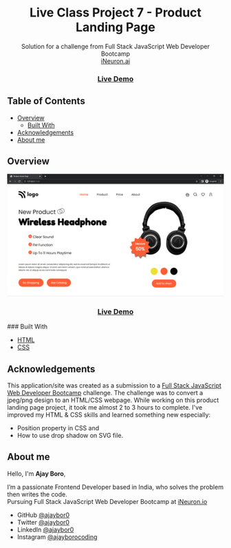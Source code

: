<h1 align="center">Live Class Project 7 - Product Landing Page</h1>

<div align="center">
   Solution for a challenge from Full Stack JavaScript Web Developer Bootcamp <br>
   <a href="https://ineuron.ai/course/Full-Stack-Javascript-Web-Developer" target="_blank">iNeuron.ai</a>
</div>

<div align="center">
  <h3>
    <a href="">
      Live Demo
    </a>
  </h3>
</div>

## Table of Contents

- [Overview](#overview)
  - [Built With](#built-with)
- [Acknowledgements](#acknowledgements)
- [About me](#contact)

## Overview

<img src="images\Screenshot.png" alt="product landing page desktop view">
<div align="center">
  <h3> 
    <a href="">
      Live Demo
    </a>
   
  </h3>
</div>
### Built With

- [HTML](https://www.w3schools.com/html/)
- [CSS](https://www.w3schools.com/css/)

## Acknowledgements

This application/site was created as a submission to a [Full Stack JavaScript Web Developer Bootcamp](https://ineuron.ai/course/Full-Stack-Javascript-Web-Developer) challenge. The challenge was to convert a jpeg/png design to an HTML/CSS webpage.
While working on this product landing page project, it took me almost 2 to 3 hours to complete.
I've improved my HTML & CSS skills and learned something new especially:

- Position property in CSS and
- How to use drop shadow on SVG file.

## About me

Hello, I'm **Ajay Boro**,

I’m a passionate Frontend Developer based in India, who solves the problem then writes the code. </br>
Pursuing Full Stack JavaScript Web Developer Bootcamp at <a href="https://ineuron.ai/course/Full-Stack-Javascript-Web-Developer">iNeuron.io</a>

- GitHub [@ajaybor0](https://github.com/ajaybor0)
- Twitter [@ajaybor0](https://twitter.com/ajaybor0)
- LinkedIn [@ajaybor0](https://www.linkedin.com/in/ajaybor0/)
- Instagram [@ajayborocoding](https://www.instagram.com/ajayborocoding/)
